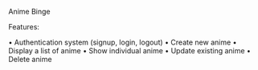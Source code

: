 Anime Binge

Features:

• Authentication system (signup, login, logout)
• Create new anime
• Display a list of anime
• Show individual anime
• Update existing anime
• Delete anime

